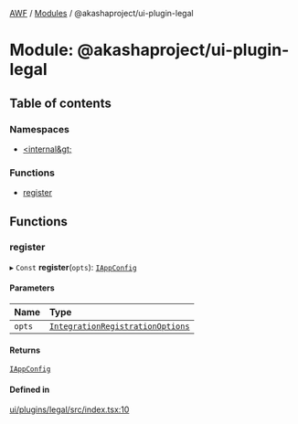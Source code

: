 [AWF](../README.md) / [Modules](../modules.md) / @akashaproject/ui-plugin-legal

# Module: @akashaproject/ui-plugin-legal

## Table of contents

### Namespaces

- [&lt;internal\&gt;](akashaproject_ui_plugin_legal._internal_.md)

### Functions

- [register](akashaproject_ui_plugin_legal.md#register)

## Functions

### register

▸ `Const` **register**(`opts`): [`IAppConfig`](../interfaces/akashaproject_ui_plugin_legal._internal_.IAppConfig.md)

#### Parameters

| Name | Type |
| :------ | :------ |
| `opts` | [`IntegrationRegistrationOptions`](../interfaces/akashaproject_ui_plugin_legal._internal_.IntegrationRegistrationOptions.md) |

#### Returns

[`IAppConfig`](../interfaces/akashaproject_ui_plugin_legal._internal_.IAppConfig.md)

#### Defined in

[ui/plugins/legal/src/index.tsx:10](https://github.com/AKASHAorg/akasha-world-framework/blob/d81a7246/ui/plugins/legal/src/index.tsx#L10)
